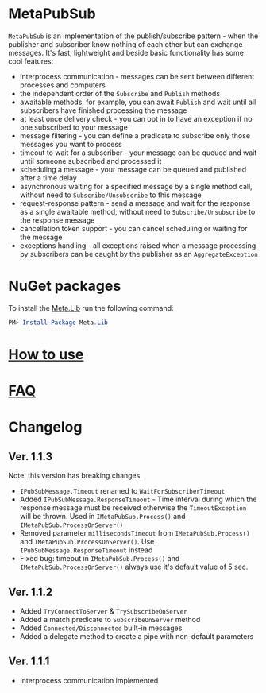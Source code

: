 ﻿MetaPubSub
========================

`MetaPubSub` is an implementation of the publish/subscribe pattern - when the publisher and subscriber know nothing of each other but can exchange messages. It's fast, lightweight and beside basic functionality has some cool features:

- interprocess communication - messages can be sent between different processes and computers
- the independent order of the `Subscribe` and `Publish` methods
- awaitable methods, for example, you can await `Publish` and wait until all subscribers have finished processing the message 
- at least once delivery check - you can opt in to have an exception if no one subscribed to your message
- message filtering - you can define a predicate to subscribe only those messages you want to process
- timeout to wait for a subscriber - your message can be queued and wait until someone subscribed and processed it
- scheduling a message - your message can be queued and published after a time delay
- asynchronous waiting for a specified message by a single method call, without need to `Subscribe/Unsubscribe` to this message
- request-response pattern - send a message and wait for the response as a single awaitable method, without need to `Subscribe/Unsubscribe` to the response message
- cancellation token support - you can cancel scheduling or waiting for the message
- exceptions handling - all exceptions raised when a message processing by subscribers can be caught by the publisher as an `AggregateException`

# NuGet packages

To install the [Meta.Lib](https://www.nuget.org/packages/Meta.Lib/) run the following command:
```Powershell
PM> Install-Package Meta.Lib 
```

# [How to use](https://github.com/dzaliznyak/Meta.Lib/wiki/HowTo)

# [FAQ](https://github.com/dzaliznyak/Meta.Lib/wiki/FAQ)

# Changelog

## Ver. 1.1.3

Note: this version has breaking changes.

- `IPubSubMessage.Timeout` renamed to `WaitForSubscriberTimeout`
- Added `IPubSubMessage.ResponseTimeout` - Time interval during which the response message must be received otherwise the `TimeoutException` will be thrown. Used in `IMetaPubSub.Process()` and `IMetaPubSub.ProcessOnServer()`
- Removed parameter `millisecondsTimeout` from `IMetaPubSub.Process()` and `IMetaPubSub.ProcessOnServer()`. Use `IPubSubMessage.ResponseTimeout` instead
- Fixed bug: timeout in `IMetaPubSub.Process()` and `IMetaPubSub.ProcessOnServer()` always use it's default value of 5 sec.


## Ver. 1.1.2

- Added `TryConnectToServer` & `TrySubscribeOnServer`
- Added a match predicate to `SubscribeOnServer` method
- Added `Connected/Disconnected` built-in messages
- Added a delegate method to create a pipe with non-default parameters


## Ver. 1.1.1

- Interprocess communication implemented
